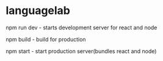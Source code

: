 # languagelab

npm run dev - starts development server for react and node

npm build - build for production

npm start - start production server(bundles react and node)
